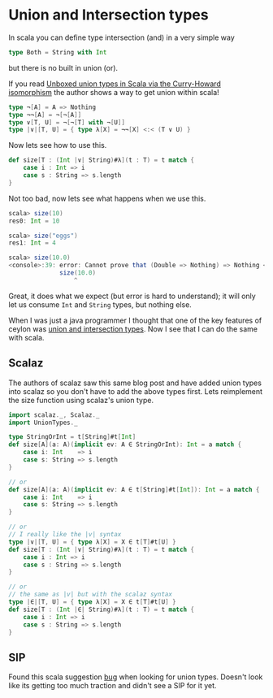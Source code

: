 # Union and Intersection types
In scala you can define type intersection (and) in a very simple way

```scala
type Both = String with Int
```

but there is no built in union (or).

If you read [Unboxed union types in Scala via the Curry-Howard isomorphism](http://www.chuusai.com/2011/06/09/scala-union-types-curry-howard/) the author shows a way to get union within scala!

```scala
type ¬[A] = A => Nothing
type ¬¬[A] = ¬[¬[A]]
type ∨[T, U] = ¬[¬[T] with ¬[U]]
type |∨|[T, U] = { type λ[X] = ¬¬[X] <:< (T ∨ U) }
```

Now lets see how to use this.

```scala
def size[T : (Int |∨| String)#λ](t : T) = t match {
    case i : Int => i
    case s : String => s.length
}
```

Not too bad, now lets see what happens when we use this.

```scala
scala> size(10)
res0: Int = 10

scala> size("eggs")
res1: Int = 4

scala> size(10.0)
<console>:39: error: Cannot prove that (Double => Nothing) => Nothing <:< Int => Nothing with String => Nothing => Nothing.
              size(10.0)
                  ^
```

Great, it does what we expect (but error is hard to understand);  it will only let us consume `Int` and `String` types, but nothing else.

When I was just a java programmer I thought that one of the key features of ceylon was [union and intersection types](http://ceylon-lang.org/documentation/current/introduction/#principal_typing_union_types_and_intersection_types).  Now I see that I can do the same with scala.

## Scalaz
The authors of scalaz saw this same blog post and have added union types into scalaz so you don't have to add the above types first.  Lets reimplement the size function using scalaz's union type.

```scala
import scalaz._, Scalaz._
import UnionTypes._

type StringOrInt = t[String]#t[Int]
def size[A](a: A)(implicit ev: A ∈ StringOrInt): Int = a match {
    case i: Int    => i
    case s: String => s.length
}

// or
def size[A](a: A)(implicit ev: A ∈ t[String]#t[Int]): Int = a match {
    case i: Int    => i
    case s: String => s.length
}

// or
// I really like the |v| syntax
type |∨|[T, U] = { type λ[X] = X ∈ t[T]#t[U] }
def size[T : (Int |∨| String)#λ](t : T) = t match {
    case i : Int => i
    case s : String => s.length
}

// or
// the same as |v| but with the scalaz syntax
type |∈|[T, U] = { type λ[X] = X ∈ t[T]#t[U] }
def size[T : (Int |∈| String)#λ](t : T) = t match {
    case i : Int => i
    case s : String => s.length
}
```

## SIP
Found this scala suggestion [bug](https://issues.scala-lang.org/browse/SUGGEST-22) when looking for union types.  Doesn't look like its getting too much traction and didn't see a SIP for it yet.
